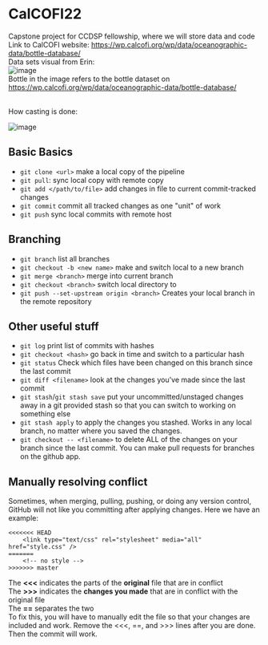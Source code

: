 # CalCOFI22
Capstone project for CCDSP fellowship, where we will store data and code <br>
Link to CalCOFI website:  https://wp.calcofi.org/wp/data/oceanographic-data/bottle-database/ <br>
Data sets visual from Erin: <br>
![image](https://user-images.githubusercontent.com/30590837/149233121-d5e2e83e-b72a-41e5-9e83-00ef40877b43.png)
<br>
Bottle in the image refers to the bottle dataset on https://wp.calcofi.org/wp/data/oceanographic-data/bottle-database/

<br>
How casting is done: <br>

![image](https://user-images.githubusercontent.com/30590837/149233368-01275c98-ef42-46bf-8d36-31a8d14f5392.png)
<br>
## Basic Basics
* `git clone <url>` make a local copy of the pipeline
* `git pull`: sync local copy with remote copy
* `git add </path/to/file>` add changes in file to current commit-tracked changes
* `git commit` commit all tracked changes as one "unit" of work
* `git push` sync local commits with remote host
## Branching
* `git branch` list all branches
* `git checkout -b <new name>` make and switch local to a new branch
* `git merge <branch>` merge <branch> into current branch
* `git checkout <branch>` switch local directory to <branch>
* `git push --set-upstream origin <branch>` Creates your local branch in the remote repository
## Other useful stuff
* `git log` print list of commits with hashes
* `git checkout <hash>` go back in time and switch to a particular hash
* `git status` Check which files have been changed on this branch since the last commit
* `git diff <filename>` look at the changes you've made since the last commit
* `git stash`/`git stash save` put your uncommitted/unstaged changes away in a git provided stash so that you can switch to working on something else
* `git stash apply` to apply the changes you stashed. Works in any local branch, no matter where you saved the changes.
* `git checkout -- <filename>` to delete ALL of the changes on your branch since the last commit.
You can make pull requests for branches on the github app.
## Manually resolving conflict
Sometimes, when merging, pulling, pushing, or doing any version control, GitHub will not like you committing after applying changes. Here we have an example:
```
<<<<<<< HEAD
    <link type="text/css" rel="stylesheet" media="all" href="style.css" />
=======
    <!-- no style -->
>>>>>>> master
```
The **<<<** indicates the parts of the **original** file that are in conflict <br>
The **>>>** indicates the **changes you made** that are in conflict with the original file <br>
The **==** separates the two <br>
To fix this, you will have to manually edit the file so that your changes are included and work. Remove the <<<, ==, and >>> lines after you are done. Then the commit will work.





